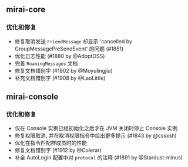 ## mirai-core

### 优化和修复

- 修复取消发送 `FriendMessage` 却显示 'cancelled by
  GroupMessagePreSendEvent'
  的问题 (#1851)
- 优化日志性能 (#1880 by @AdoptOSS)
- 完善 `RoamingMessages` 文档
- 修复文档错别字 (#1902 by @Moyulingjiu)
- 补充文档错别字 (#1908 by @LaoLittle)

## mirai-console

### 优化和修复

- 仅在 Console 实例已经初始化之后才在 JVM 关闭时停止 Console 实例
- 修复权限取消, 并在取消权限指令中给出更多提示 (#1843 by @cssxsh)
- 优化在指令匹配群成员时的性能
- 修复文档错别字 (#1912 by @Colerar)
- 补全 AutoLogin 配置中对 `protocol` 的注释 (#1891 by @Stardust-minus)
